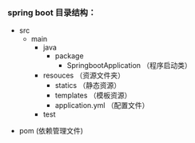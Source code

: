 ### spring boot 目录结构：
+ src
  - main
    - java
        - package
            - SpringbootApplication  （程序启动类）
    - resouces  （资源文件夹）
        - statics  （静态资源）
        - templates  （模板资源）
        - application.yml  （配置文件）
    - test
- pom  (依赖管理文件)